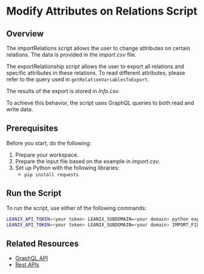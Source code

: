 # Modify Attributes on Relations Script

## Overview

The importRelations script allows the user to change attributes on certain relations. The data is provided in the *import.csv* file.

The exportRelationship script allows the user to export all relations and specific attributes in these relations. To read different attributes, please refer to the query used in `getRelationVariablesToExport`.

The results of the export is stored in *Info.csv*.

To achieve this behavior, the script uses GraphQL queries to both read and write data.

## Prerequisites

Before you start, do the following:

1. Prepare your workspace.
2. Prepare the input file based on the example in *import.csv*.
3. Set up Python with the following libraries: 
    - `pip install requests`

## Run the Script

To run the script, use either of the following commands:

```bash
LEANIX_API_TOKEN=<your token> LEANIX_SUBDOMAIN=<your domain> python exportRelationship.py
LEANIX_API_TOKEN=<your token> LEANIX_SUBDOMAIN=<your domain> IMPORT_FILE=<your input file> python importRelations.py
```

## Related Resources

- [GraphQL API](https://docs-eam.leanix.net/reference/graphql-tutorials)
- [Rest APIs](https://docs-eam.leanix.net/reference/rest-apis)
